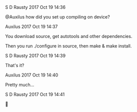 S D Rausty 2017 Oct 19 14:36 

@Auxilus how did you set up compiling on device?



Auxilus 2017 Oct 19 14:37 

You download source, get autotools and other dependencies.

Then you run ./configure in source, then make & make install.


S D Rausty 2017 Oct 19 14:39 

That's it?


Auxilus 2017 Oct 19 14:40 

Pretty much...



S D Rausty 2017 Oct 19 14:41 

💎

